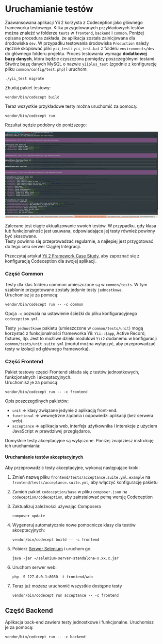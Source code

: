 Uruchamianie testów
===================

Zaawansowana aplikacji Yii 2 korzysta z Codeception jako głównego frameworka testowego. 
Kilka przygotowanych przykładowych testów można znaleźć w folderze `tests` w `frontend`, `backend` i `common`.
Poniżej opisana procedura zakłada, że aplikacja została zainicjowana dla środowiska `dev`. W przypadku testowania 
środowiska `Production` należy ręcznie skopiować pliki `yii_test` i `yii_test.bat` z folderu `environments/dev` do 
głównego folderu projektu.
Proces testowania wymaga **dodatkowej bazy danych**, która będzie czyszczona pomiędzy poszczególnymi testami.
Stwórz bazę danych MySQL o nazwie `yiiplus_test` (zgodnie z konfigurację pliku `common/config/test.php`) i uruchom: 

```
./yii_test migrate
```

Zbuduj pakiet testowy:

```
vendor/bin/codecept build
```

Teraz wszystkie przykładowe testy można uruchomić za pomocą:

```
vendor/bin/codecept run
```

Rezultat będzie podobny do poniższego:

![](images/tests.png)

Zalecane jest ciągłe aktualizowanie swoich testów. W przypadku, gdy klasa lub funkcjonalność jest usuwana, odpowiadające 
jej testy również powinny być skasowane.  
Testy powinno się przeprowadzać regularnie, a najlepiej jest przygotować do tego celu serwer Ciągłej Integracji.  

Przeczytaj artykuł [Yii 2 Framework Case Study](http://codeception.com/for/yii), aby zapoznać się z konfiguracją 
Codeception dla swojej aplikacji.

### Część Common

Testy dla klas folderu common umieszczone są w `common/tests`. W tym szablonie przygotowane zostały jedynie testy 
`jednostkowe`.  
Uruchomisz je za pomocą:

```
vendor/bin/codecept run -- -c common
```

Opcja `-c` pozwala na ustawienie ścieżki do pliku konfiguracyjnego `codeception.yml`.

Testy `jednostkowe` pakietu (umieszczone w `common/tests/unit`) mogą korzystać z funkcjonalności frameworka Yii: 
`Yii::$app`, Active Record, fixtures, itp. Jest to możliwe dzięki modułowi `Yii2` dodanemu w konfiguracji 
`common/tests/unit.suite.yml` (moduł można wyłączyć, aby przeprowadzać testy w izolacji od głównego frameworka). 


### Część Frontend

Pakiet testowy części Frontend składa się z testów jednostkowych, funkcjonalnych i akceptacyjnych.  
Uruchomisz je za pomocą:

```
vendor/bin/codecept run -- -c frontend
```

Opis poszczególnych pakietów:

* `unit` ⇒ klasy związane jedynie z aplikacją front-end.
* `functional` ⇒ wewnętrzne żądania i odpowiedzi aplikacji (bez serwera web).
* `acceptance` ⇒ aplikacja web, interfejs użytkownika i interakcje z użyciem JavaScript w prawdziwej przeglądarce.

Domyślnie testy akceptacyjne są wyłączone. Poniżej znajdziesz instrukcję ich uruchamiania:

#### Uruchamianie testów akceptacyjnych

Aby przeprowadzić testy akceptacyjne, wykonaj następujące kroki:  

1. Zmień nazwę pliku `frontend/tests/acceptance.suite.yml.example` na `frontend/tests/acceptance.suite.yml`, aby włączyć konfigurację pakietu

2. Zamień pakiet `codeception/base` w pliku `composer.json` na `codeception/codeception`, aby zainstalować pełną wersję Codeception

3. Zaktualizuj zależności używając Composera 

    ```
    composer update  
    ```

4. Wygeneruj automatycznie nowe pomocnicze klasy dla testów akceptacyjnych:

    ```
    vendor/bin/codecept build -- -c frontend
    ```

5. Pobierz [Serwer Selenium](http://www.seleniumhq.org/download/) i uruchom go:

    ```
    java -jar ~/selenium-server-standalone-x.xx.x.jar
    ``` 

6. Uruchom serwer web:

    ```
    php -S 127.0.0.1:8080 -t frontend/web
    ```

7. Teraz już możesz uruchomić wszystkie dostępne testy

   ```
   vendor/bin/codecept run acceptance -- -c frontend
   ```

## Część Backend

Aplikacja back-end zawiera testy jednostkowe i funkcjonalne. Uruchomisz je za pomocą:

```
vendor/bin/codecept run -- -c backend
```
